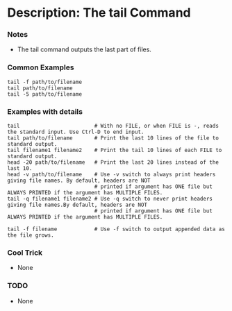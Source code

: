 # Description: The tail Command

### Notes
* The tail command outputs the last part of files.

### Common Examples
```shell
tail -f path/to/filename
tail path/to/filename
tail -5 path/to/filename
```

### Examples with details
```shell
tail                        # With no FILE, or when FILE is -, reads the standard input. Use Ctrl-D to end input.
tail path/to/filename       # Print the last 10 lines of the file to standard output.
tail filename1 filename2    # Print the tail 10 lines of each FILE to standard output.
head -20 path/to/filename   # Print the last 20 lines instead of the last 10.
head -v path/to/filename    # Use -v switch to always print headers giving file names. By default, headers are NOT
                            # printed if argument has ONE file but ALWAYS PRINTED if the argument has MULTIPLE FILES.
tail -q filename1 filename2 # Use -q switch to never print headers giving file names.By default, headers are NOT
                            # printed if argument has ONE file but ALWAYS PRINTED if the argument has MULTIPLE FILES.

tail -f filename            # Use -f switch to output appended data as the file grows.
```

### Cool Trick
* None

### TODO
* None
